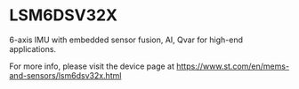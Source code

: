 # LSM6DSV32X

6-axis IMU with embedded sensor fusion, AI, Qvar for high-end applications. 

For more info, please visit the device page at https://www.st.com/en/mems-and-sensors/lsm6dsv32x.html